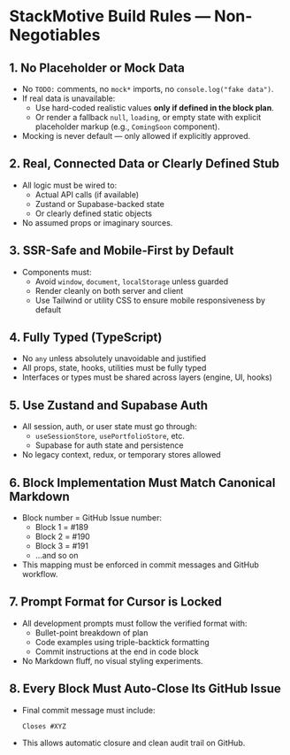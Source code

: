 
# StackMotive Build Rules — Non-Negotiables

## 1. No Placeholder or Mock Data  
- No `TODO:` comments, no `mock*` imports, no `console.log("fake data")`.  
- If real data is unavailable:
  - Use hard-coded realistic values **only if defined in the block plan**.
  - Or render a fallback `null`, `loading`, or empty state with explicit placeholder markup (e.g., `ComingSoon` component).
- Mocking is never default — only allowed if explicitly approved.

## 2. Real, Connected Data or Clearly Defined Stub  
- All logic must be wired to:
  - Actual API calls (if available)
  - Zustand or Supabase-backed state
  - Or clearly defined static objects
- No assumed props or imaginary sources.

## 3. SSR-Safe and Mobile-First by Default  
- Components must:
  - Avoid `window`, `document`, `localStorage` unless guarded
  - Render cleanly on both server and client
  - Use Tailwind or utility CSS to ensure mobile responsiveness by default

## 4. Fully Typed (TypeScript)  
- No `any` unless absolutely unavoidable and justified
- All props, state, hooks, utilities must be fully typed
- Interfaces or types must be shared across layers (engine, UI, hooks)

## 5. Use Zustand and Supabase Auth  
- All session, auth, or user state must go through:
  - `useSessionStore`, `usePortfolioStore`, etc.
  - Supabase for auth state and persistence
- No legacy context, redux, or temporary stores allowed

## 6. Block Implementation Must Match Canonical Markdown  
- Block number = GitHub Issue number:  
  - Block 1 = #189  
  - Block 2 = #190  
  - Block 3 = #191  
  - …and so on  
- This mapping must be enforced in commit messages and GitHub workflow.

## 7. Prompt Format for Cursor is Locked  
- All development prompts must follow the verified format with:
  - Bullet-point breakdown of plan
  - Code examples using triple-backtick formatting
  - Commit instructions at the end in code block
- No Markdown fluff, no visual styling experiments.

## 8. Every Block Must Auto-Close Its GitHub Issue  
- Final commit message must include:
  ```
  Closes #XYZ
  ```
- This allows automatic closure and clean audit trail on GitHub.
